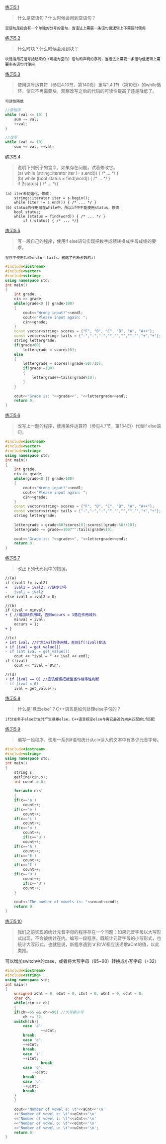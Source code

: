 [练习5.1](#)

>什么是空语句？什么时候会用到空语句？

    空语句是指含有一个单独的分号的语句，当语法上需要一条语句但逻辑上不需要时使用

[练习5.2](#)

>什么时块？什么时候会用到块？

    块是指用花括号括起来的（可能为空的）语句和声明的序列，当语法上需要一条语句但逻辑上需要多条语句时使用

[练习5.3](#)

>使用逗号运算符（参见4.10节，第140页）重写1.4.1节（第10页）的while循环，使它不再需要块，观察改写之后的代码的可读性提高了还是降低了。

    可读性降低

```cpp
//原程序
while (val <= 10) {
    sum += val;
    ++val;
}

//改写
while (val <= 10)
    sum += val, ++val;
```

[练习5.4](#)

>说明下列例子的含义，如果存在问题，试着修改它。  
(a) while (string::iterator iter != s.end()) { /* ... \*/ }  
(b) while (bool status = find(word)) { /* ... \*/ }  
        if (!status) { /* ... \*/}
        
    (a) iter未初始化，修改：
        string::iterator iter = s.begin();
        while (iter != s.end()) { /* ... */ }  
    (b) status的作用域在while中，所以if中不能使用status，修改：
        bool status;
        while (status = find(word)) { /* ... */ }  
            if (!status) { /* ... */}
            
[练习5.5](https://github.com/CharlesHe21/Cpp-Primer-Exercises-5th-ed/blob/master/ch05/ex5_5.cpp)

>写一段自己的程序，使用if else语句实现把数字成绩转换成字母成绩的要求。

    程序中使用后缀vector tails，省略了判断余数的if
```cpp
#include<iostream>
#include<vector>
#include<string>
using namespace std;
int main()
{
    int grade;
    cin >> grade;
    while(grade<0 || grade>100)
    {
	    cout<<"Wrong input!"<<endl;
        cout<<"Please input again: ";
        cin>>grade;
    }
    const vector<string> scores = {"F", "D", "C", "B", "A", "A++"};
    const vector<string> tails = {"-","-","-","","","","","","+","+"};
    string lettergrade;
    if(grade<60)
	    lettergrade = scores[0];
    else
    {
	    lettergrade = scores[(grade-50)/10];
	    if(grade!=100)
        {
		    lettergrade+=tails[grade%10];
	    }
    }
	
    cout<<"Grade is: "<<grade<<", "<<lettergrade<<endl;
    return 0;
}
```

[练习5.6](https://github.com/CharlesHe21/Cpp-Primer-Exercises-5th-ed/blob/master/ch05/ex5_6.cpp)

>改写上一题的程序，使用条件运算符（参见4.7节，第134页）代替if else语句。

```cpp
#include<iostream>
#include<vector>
#include<string>
using namespace std;
int main()
{
    int grade;
    cin >> grade;
    while(grade<0 || grade>100)
    {
	    cout<<"Wrong input!"<<endl;
        cout<<"Please input again: ";
        cin>>grade;
    }
    const vector<string> scores = {"F", "D", "C", "B", "A", "A++"};
    const vector<string> tails = {"-","-","-","","","","","","+","+"};
    string lettergrade;
    
    lettergrade = grade<60?scores[0]:scores[(grade-50)/10];
    lettergrade += grade==100?"":tails[grade%10];
	
    cout<<"Grade is: "<<grade<<", "<<lettergrade<<endl;
    return 0;
}
```

[练习5.7](#)

>改正下列代码段中的错误。

```diff
//(a)
if (ival1 != ival2)
+   ival1 = ival2; //缺少分号
-   ival1 = ival2
else ival1 = ival2 = 0;

//(b)
if (ival < minval) 
+ { //增加块作用域，否则occurs = 1落在作用域外
    minval = ival;
    occurs = 1;
+ }

//(c)
+ int ival; //扩大ival的作用域，否则if(!ival)非法
+ if (ival = get_value())
- if (int ival = get_value())
    cout << "ival = " << ival << endl;
if (!ival)
    cout << "ival = 0\n";

//(d)
+ if (ival == 0) //应该使误把赋值当作相等性判断
- if (ival = 0)
    ival = get_value();
```

[练习5.8](#)

>什么是“悬垂else”？C++语言是如何处理else子句的？

    if分支多于else分支时产生悬垂else，C++语言规定else与离它最近的尚未匹配的if匹配

[练习5.9](https://github.com/CharlesHe21/Cpp-Primer-Exercises-5th-ed/blob/master/ch05/ex5_9.cpp)

>编写一段程序，使用一系列if语句统计从cin读入的文本中有多少元音字母。

```cpp
#include<iostream>
#include<string>
using namespace std;
int main()
{
    string s;
    getline(cin,s);
    int count = 0;
	
    for(auto c:s)
    {
	if(c=='a')
	    count++;
	if(c=='e')
	    count++;
	if(c=='i')
	    count++;
	if(c=='o')
	    count++;
        if(c=='u')
	    count++;
	if(c=='A')
	    count++;
	if(c=='E')
	    count++;
	if(c=='I')
	    count++;
	if(c=='O')
	    count++;
        if(c=='U')
	    count++;
    }
	
    cout<<"The number of vowels is: "<<count<<endl;
    return 0;
}
```

[练习5.10](https://github.com/CharlesHe21/Cpp-Primer-Exercises-5th-ed/blob/master/ch05/ex5_10.cpp)

>我们之前实现的统计元音字母的程序存在一个问题：如果元音字母以大写形式出现，不会被统计在内。编写一段程序，既统计元音字母的小写形式，也统计大写形式，也就是说，新程序遇到'a'和'A'都应该递增aCnt的值，以此类推。

可以增加switch中的case，或者将大写字母（65~90）转换成小写字母（+32）
```cpp
#include<iostream>
#include<string>
using namespace std;
int main()
{	
    unsigned aCnt = 0, eCnt = 0, iCnt = 0, oCnt = 0, uCnt = 0;
    char ch;
    while(cin >> ch)
    {
	if(ch>=65 && ch<=90) //大写换小写
	    ch += 32;
	switch(ch){
	    case 'a':
                ++aCnt;
		break;
	    case 'e':
		++eCnt;
		break;
	    case 'i':
		++iCnt;
                break;
	    case 'o':
	        ++oCnt;
		break;
	    case 'u':
		++uCnt;
		break;
	}
    }
	
    cout<<"Number of vowel a: \t"<<aCnt<<'\n'
	<<"Number of vowel e: \t"<<eCnt<<'\n'
	<<"Number of vowel i: \t"<<iCnt<<'\n'
	<<"Number of vowel o: \t"<<oCnt<<'\n'
	<<"Number of vowel u: \t"<<uCnt<<'\n';
    return 0;
}
```
